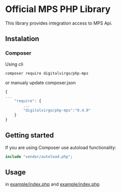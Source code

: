 # Official MPS PHP Library

This library provides integration access to MPS Api.


## Instalation
### Composer 
Using cli
```
composer require digitalvirgo/php-mps
```      

or manualy update composer.json
```javascript
{
...
    "require": {
        ...
        "digitalvirgo/php-mps":"0.4.0"
    }
}
```

## Getting started
If you are using Composer use autoload functionality:
```php
include "vendor/autoload.php";
```


## Usage
in [example/index.php](example/index.php) and [example/index.php](example/server.php)